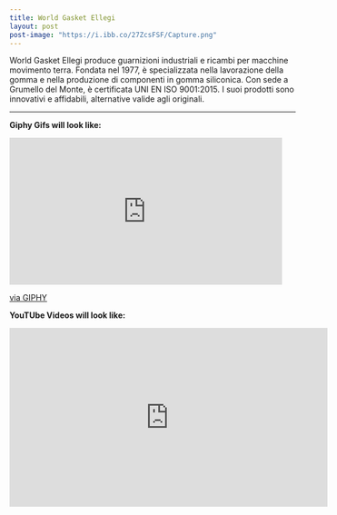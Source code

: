 ```yaml
---
title: World Gasket Ellegi
layout: post
post-image: "https://i.ibb.co/27ZcsFSF/Capture.png"
---
```


World Gasket Ellegi produce guarnizioni industriali e ricambi per macchine movimento terra. Fondata nel 1977, è specializzata nella lavorazione della gomma e nella produzione di componenti in gomma siliconica. Con sede a Grumello del Monte, è certificata UNI EN ISO 9001:2015. I suoi prodotti sono innovativi e affidabili, alternative valide agli originali.

---

**Giphy Gifs will look like:**<br>
<iframe src="https://giphy.com/embed/ZqlvCTNHpqrio" width="480" height="259" frameBorder="0" class="giphy-embed" allowFullScreen></iframe><p><a href="https://giphy.com/gifs/laughing-despicable-me-minions-ZqlvCTNHpqrio">via GIPHY</a></p>

**YouTUbe Videos will look like:**<br>
<iframe width="560" height="315" src="https://www.youtube.com/embed/jTPXwbDtIpA" frameborder="0" allow="accelerometer; autoplay; encrypted-media; gyroscope; picture-in-picture" allowfullscreen></iframe>